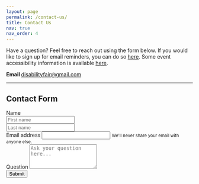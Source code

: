 ```yaml
---
layout: page
permalink: /contact-us/
title: Contact Us
nav: true
nav_order: 4
---
```

<p>Have a question? Feel free to reach out using the form below. If you would like to sign up for email reminders, you can do so <a href="/#Email">here</a>. Some event accessibility information is available <a href="/accessibility">here</a>.
</p>

<p>
  <b><i class='fa-solid fa-envelope'></i> Email </b><a href="mailto:disabilityfair@gmail.com"> disabilityfair@gmail.com</a>
</p>
<hr/>

<h2>Contact Form</h2>
<form
  action="https://formcarry.com/s/Y80V8S1AIqX"
  class="formcarryform"
  enctype="multipart/form-data">

  <div class="form-group">
    <label for="Name">Name</label>
    <div class="row pb-3">
      <div class="col">
        <input
          type="text"
          class="form-control"
          name="first_name"
          placeholder="First name">
      </div>
      <div class="col">
        <input
          type="text"
          class="form-control"
          name="last_name"
          placeholder="Last name">
      </div>
    </div>
  </div>
  <!-- <div class="form-group">
    <label for="CommType">I would like a response via...</label>
    <select
      id="CommType"
      class="form-control"
      name="comm_type">
      <option
        selected
        disabled
        value="">Choose...</option>
      <option>Email</option>
      <option>Phone call</option>
      <option>Text message</option>
    </select>
  </div> -->

<div class="form-group">
    <label for="email_input">Email address</label>
    <input
      type="email"
      class="form-control"
      id="email_input"
      name="email"
      aria-describedby="emailHelp">
    <small id="emailHelp" class="form-text text-muted">We'll never share your email with anyone else.</small>
  </div>

  <!-- <div class="form-group">
    <label for="phone_input">Phone Number</label>
    <input
      type="text"
      class="form-control"
      name="phone"
      id="phone_input">
  </div> -->

  <div class="form-group">
    <label for="question">Question</label>
    <textarea
      type="text"
      class="form-control text-wrap"
      placeholder="Ask your question here..."
      name="question"
      rows="4"></textarea>
  </div>
  <button type="submit" class="btn btn-primary">Submit</button>
</form>